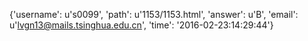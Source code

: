 {'username': u's0099', 'path': u'1153/1153.html', 'answer': u'B', 'email': u'lvgn13@mails.tsinghua.edu.cn', 'time': '2016-02-23:14:29:44'}